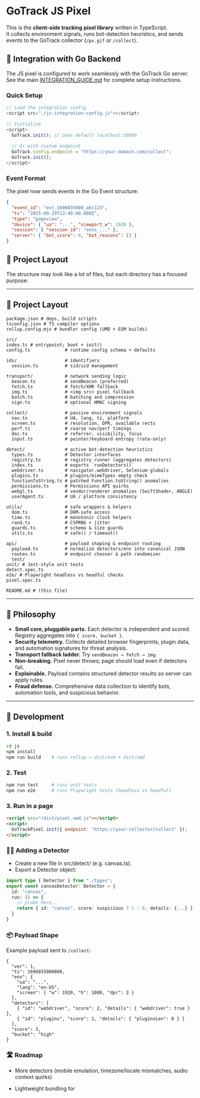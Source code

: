 # GoTrack JS Pixel

This is the **client-side tracking pixel library** written in TypeScript.  
It collects environment signals, runs bot-detection heuristics, and sends events to the GoTrack collector (`/px.gif` or `/collect`).

## 🔗 Integration with Go Backend

The JS pixel is configured to work seamlessly with the GoTrack Go server. See the main [INTEGRATION_GUIDE.md](../INTEGRATION_GUIDE.md) for complete setup instructions.

### Quick Setup

```javascript
// Load the integration config
<script src="./js-integration-config.js"></script>

// Initialize
<script>
  GoTrack.init(); // Uses default localhost:19890
  
  // Or with custom endpoint
  GoTrack.config.endpoint = "https://your-domain.com/collect";
  GoTrack.init();
</script>
```

### Event Format

The pixel now sends events in the Go Event structure:

```json
{
  "event_id": "evt_1696035000_abc123",
  "ts": "2025-09-29T13:40:00.000Z", 
  "type": "pageview",
  "device": { "ua": "...", "viewport_w": 1920 },
  "session": { "session_id": "sess_..." },
  "server": { "bot_score": 0, "bot_reasons": [] }
}
```

## 📂 Project Layout

The structure may look like a lot of files, but each directory has a focused purpose:

---

## 📂 Project Layout

```js/
package.json # deps, build scripts
tsconfig.json # TS compiler options
rollup.config.mjs # bundler config (UMD + ESM builds)

src/
index.ts # entrypoint; boot + init()
config.ts             # runtime config schema + defaults

ids/                  # identifiers
  session.ts          # sid/uid management

transport/            # network sending logic
  beacon.ts           # sendBeacon (preferred)
  fetch.ts            # fetch/XHR fallback
  img.ts              # <img src> pixel fallback
  batch.ts            # batching and compression
  sign.ts             # optional HMAC signing

collect/              # passive environment signals
  nav.ts              # UA, lang, tz, platform
  screen.ts           # resolution, DPR, available rects
  perf.ts             # coarse nav/perf timings
  doc.ts              # referrer, visibility, focus
  input.ts            # pointer/keyboard entropy (rate-only)

detect/               # active bot-detection heuristics
  types.ts            # Detector interfaces
  registry.ts         # registry runner (aggregates detectors)
  index.ts            # exports `runDetectors()`
  webdriver.ts        # navigator.webdriver, Selenium globals
  plugins.ts          # plugins/mimeTypes empty check
  functionToString.ts # patched Function.toString() anomalies
  permissions.ts      # Permissions API quirks
  webgl.ts            # vendor/renderer anomalies (SwiftShader, ANGLE)
  userAgent.ts        # UA / platform consistency

utils/                # safe wrappers & helpers
  dom.ts              # DOM-safe access
  time.ts             # monotonic clock helpers
  rand.ts             # CSPRNG + jitter
  guards.ts           # schema & size guards
  utils.ts            # safe() / timeout()

api/                  # payload shaping & endpoint routing
  payload.ts          # normalize detectors/env into canonical JSON
  routes.ts           # endpoint chooser & path randomizer
  test/
unit/ # Jest-style unit tests
detect.spec.ts
e2e/ # Playwright headless vs headful checks
pixel.spec.ts

README.md # (this file)
```
---

## 🧩 Philosophy

- **Small core, pluggable parts.** Each detector is independent and scored. Registry aggregates into `{ score, bucket }`.
- **Security telemetry.** Collects detailed browser fingerprints, plugin data, and automation signatures for threat analysis.
- **Transport fallback ladder.** Try `sendBeacon → fetch → img`.
- **Non-breaking.** Pixel never throws; page should load even if detectors fail.
- **Explainable.** Payload contains structured detector results so server can apply rules.
- **Fraud defense.** Comprehensive data collection to identify bots, automation tools, and suspicious behavior.

---

## 🚦 Development

### 1. Install & build
```bash
cd js
npm install
npm run build    # runs rollup → dist/esm + dist/umd
```

### 2. Test

```bash
npm run test     # runs unit tests
npm run e2e      # runs Playwright tests (headless vs headful)
```

### 3. Run in a page
```html
<script src="/dist/pixel.umd.js"></script>
<script>
  GoTrackPixel.init({ endpoint: "https://your-collector/collect" });
</script>
```

### 🕵️‍♂️ Adding a Detector
* Create a new file in src/detect/ (e.g. canvas.ts).
* Export a Detector object:
```ts
import type { Detector } from "./types";
export const canvasDetector: Detector = {
  id: "canvas",
  run: () => {
    // probe here...
    return { id: "canvas", score: suspicious ? 1 : 0, details: {...} };
  }
}
```
### 📦 Payload Shape
Example payload sent to `/collect`:
```
{
  "ver": 1,
  "ts": 1696035000000,
  "env": {
    "ua": "...",
    "lang": "en-US",
    "screen": { "w": 1920, "h": 1080, "dpr": 2 }
  },
  "detectors": [
    { "id": "webdriver", "score": 2, "details": { "webdriver": true } },
    { "id": "plugins", "score": 1, "details": { "pluginsLen": 0 } }
  ],
  "score": 3,
  "bucket": "high"
}
```

### 🛣️ Roadmap
* More detectors (mobile emulation, timezone/locale mismatches, audio context quirks)

* Lightweight bundling for <script> drop-in (5–8 KB gzipped)


* Demo dashboard with real detector scores

### ⚠️ Note
This repo is **educational & security-focused**.
Collected signals are used for **fraud/bot defense** and threat detection.
